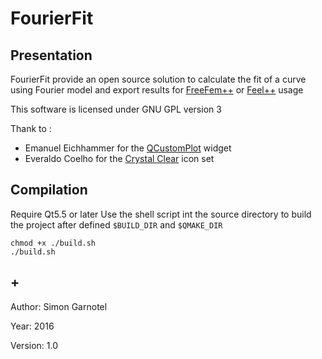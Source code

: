 # FourierFit

## Presentation

FourierFit provide an open source solution to calculate the fit of a curve using Fourier model and export results for [FreeFem++](http://www.freefem.org/) or [Feel++](http://www.feelpp.org/) usage

This software is licensed under GNU GPL version 3

Thank to :
* Emanuel Eichhammer for the [QCustomPlot](http://www.qcustomplot.com/) widget
* Everaldo Coelho for the [Crystal Clear](https://commons.wikimedia.org/wiki/Crystal_Clear) icon set


## Compilation

Require Qt5.5 or later
Use the shell script int the source directory to build the project after defined `$BUILD_DIR` and `$QMAKE_DIR`

	chmod +x ./build.sh
	./build.sh


## +

Author: Simon Garnotel

Year: 2016

Version: 1.0



